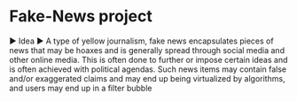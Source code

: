 # Fake-News project 

 ► Idea
 ► A type of yellow journalism, fake news encapsulates pieces of news that may be 
hoaxes and is generally spread through social media and other online media. This is 
often done to further or impose certain ideas and is often achieved with political 
agendas. Such news items may contain false and/or exaggerated claims and may 
end up being virtualized by algorithms, and users may end up in a filter bubble
